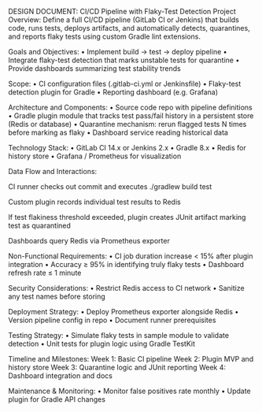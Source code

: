 DESIGN DOCUMENT: CI/CD Pipeline with Flaky-Test Detection Project
Overview:
Define a full CI/CD pipeline (GitLab CI or Jenkins) that builds code, runs tests, deploys artifacts, and automatically detects, quarantines, and reports flaky tests using custom Gradle lint extensions.

Goals and Objectives:
• Implement build → test → deploy pipeline
• Integrate flaky-test detection that marks unstable tests for quarantine
• Provide dashboards summarizing test stability trends

Scope:
• CI configuration files (.gitlab-ci.yml or Jenkinsfile)
• Flaky-test detection plugin for Gradle
• Reporting dashboard (e.g. Grafana)

Architecture and Components:
• Source code repo with pipeline definitions
• Gradle plugin module that tracks test pass/fail history in a persistent store (Redis or database)
• Quarantine mechanism: rerun flagged tests N times before marking as flaky
• Dashboard service reading historical data

Technology Stack:
• GitLab CI 14.x or Jenkins 2.x
• Gradle 8.x
• Redis for history store
• Grafana / Prometheus for visualization

Data Flow and Interactions:

CI runner checks out commit and executes ./gradlew build test

Custom plugin records individual test results to Redis

If test flakiness threshold exceeded, plugin creates JUnit artifact marking test as quarantined

Dashboards query Redis via Prometheus exporter

Non-Functional Requirements:
• CI job duration increase < 15% after plugin integration
• Accuracy ≥ 95% in identifying truly flaky tests
• Dashboard refresh rate ≤ 1 minute

Security Considerations:
• Restrict Redis access to CI network
• Sanitize any test names before storing

Deployment Strategy:
• Deploy Prometheus exporter alongside Redis
• Version pipeline config in repo
• Document runner prerequisites

Testing Strategy:
• Simulate flaky tests in sample module to validate detection
• Unit tests for plugin logic using Gradle TestKit

Timeline and Milestones:
Week 1: Basic CI pipeline
Week 2: Plugin MVP and history store
Week 3: Quarantine logic and JUnit reporting
Week 4: Dashboard integration and docs

Maintenance & Monitoring:
• Monitor false positives rate monthly
• Update plugin for Gradle API changes